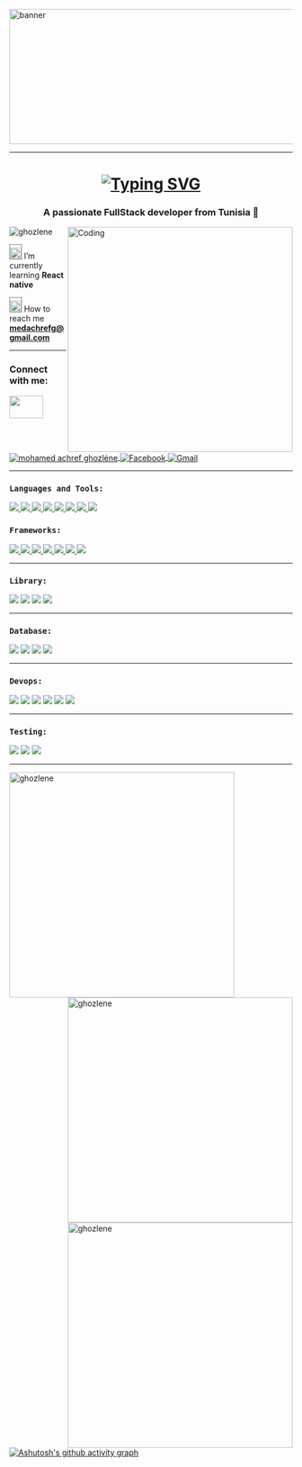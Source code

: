 <img align="center" height="240" width="3000" src="https://miro.medium.com/max/1400/0*FGD6BUzzZs1VJLuY.gif"
        alt="banner">
___



<h1 align="center"><a href="https://git.io/typing-svg"><img src="https://readme-typing-svg.demolab.com?font=Fira+Code&size=25&duration=3000&pause=1000&color=8202F7&center=true&width=450&height=60&lines=+Hello+there+%2C%F0%9F%91%8B;I'm+GHOZLENE+Mohamed+Achref" alt="Typing SVG" /></a></h1>


<h3 align="center">A passionate FullStack developer from Tunisia 🚀</h3>
<img align="right" src="https://i.pinimg.com/originals/02/74/20/0274207612d515f49012c87803a9e631.gif" alt="Coding"
        width="400">
<p align="left"> <img src="https://komarev.com/ghpvc/?username=ghozlene&label=Profile%20views&color=0e75b6&style=flat"
                alt="ghozlene" /> </p>



<img src="https://img.icons8.com/color/344/learning.png" alt="nestjs" width="20" height="20"
        onmouseenter="this.style.color=red" style="hover  border-radius: 20%; border:1px solid gray;padding-top:5;" />
I’m currently learning **React native**

<img src="https://img.icons8.com/color/452/gmail--v2.png" alt="nestjs" width="20" height="20"
        onmouseenter="this.style.color=red" style="hover  border-radius: 20%; border:1px solid gray;padding-top:5;" />
How to reach me **medachrefg@gmail.com**



___

<h3 align="left">Connect with me:</h3>
<img src="https://raw.githubusercontent.com/ShahriarShafin/ShahriarShafin/main/Assets/handshake.gif"
        style="max-width: 100%; display: inline-block;" data-target="animated-image.originalImage" width="60px"
        height="40px" />



<a href="https://www.linkedin.com/in/mohamed-achref-ghozlene" target="blank">
        <img src="https://camo.githubusercontent.com/a80d00f23720d0bc9f55481cfcd77ab79e141606829cf16ec43f8cacc7741e46/68747470733a2f2f696d672e736869656c64732e696f2f62616467652f4c696e6b6564496e2d3030373742353f7374796c653d666f722d7468652d6261646765266c6f676f3d6c696e6b6564696e266c6f676f436f6c6f723d7768697465"
                alt="mohamed achref ghozléne" align="center"
                data-canonical-src="https://img.shields.io/badge/LinkedIn-0077B5?style=for-the-badge&amp;logo=linkedin&amp;logoColor=white"
                style="max-width: 100%;" />
</a>
<a href="https://www.facebook.com/achref.ghozlene.56/" target="blank">
        <img src="https://camo.githubusercontent.com/2d1ffa69dd491ebeca01b2098cf8233dd09950ff5895abccd5b455ca442abc59/68747470733a2f2f696d672e736869656c64732e696f2f62616467652f46616365626f6f6b2d3138373746323f7374796c653d666f722d7468652d6261646765266c6f676f3d66616365626f6f6b266c6f676f436f6c6f723d7768697465"
                alt="Facebook" align="center"
                data-canonical-src="https://img.shields.io/badge/Facebook-1877F2?style=for-the-badge&amp;logo=facebook&amp;logoColor=white"
                style="max-width: 100%;" />
</a>
<a href="mailto:medachrefg@gmail.com">
        <img src="https://camo.githubusercontent.com/2e31b0d0e07e5431ee3f85689b488016d52a4fb97e523ae497023a9746e2e52e/68747470733a2f2f696d672e736869656c64732e696f2f62616467652f676d61696c2d2532334431343833362e7376673f267374796c653d666f722d7468652d6261646765266c6f676f3d676d61696c266c6f676f436f6c6f723d7768697465"
                align="center" alt="Gmail" style="max-width: 100%;" />
</a>


___

<h3 align="left">
        <code>Languages and Tools:</code>
</h3>

<a href="#">
        <img src="https://camo.githubusercontent.com/93c855ae825c1757f3426f05a05f4949d3b786c5b22d0edb53143a9e8f8499f6/68747470733a2f2f696d672e736869656c64732e696f2f62616467652f4a6176615363726970742d3332333333303f7374796c653d666f722d7468652d6261646765266c6f676f3d6a617661736372697074266c6f676f436f6c6f723d463744463145"
                data-canonical-src="https://img.shields.io/badge/JavaScript-323330?style=for-the-badge&amp;logo=javascript&amp;logoColor=F7DF1E"
                style="max-width: 100%;" />
</a>
<a href="#">
        <img src="https://camo.githubusercontent.com/6cf9abe9d706421df40ff4feff208a5728df2b77f9eb21f24d09df00a0d69203/68747470733a2f2f696d672e736869656c64732e696f2f62616467652f547970655363726970742d3030374143433f7374796c653d666f722d7468652d6261646765266c6f676f3d74797065736372697074266c6f676f436f6c6f723d7768697465"
                data-canonical-src="https://img.shields.io/badge/TypeScript-007ACC?style=for-the-badge&amp;logo=typescript&amp;logoColor=white"
                style="max-width: 100%;" />
</a>
<a href="#">
        <img src="https://camo.githubusercontent.com/d63d473e728e20a286d22bb2226a7bf45a2b9ac6c72c59c0e61e9730bfe4168c/68747470733a2f2f696d672e736869656c64732e696f2f62616467652f48544d4c352d4533344632363f7374796c653d666f722d7468652d6261646765266c6f676f3d68746d6c35266c6f676f436f6c6f723d7768697465"
                data-canonical-src="https://img.shields.io/badge/HTML5-E34F26?style=for-the-badge&amp;logo=html5&amp;logoColor=white"
                style="max-width: 100%;" />
</a>
<a href="#">
        <img src="https://camo.githubusercontent.com/3a0f693cfa032ea4404e8e02d485599bd0d192282b921026e89d271aaa3d7565/68747470733a2f2f696d672e736869656c64732e696f2f62616467652f435353332d3135373242363f7374796c653d666f722d7468652d6261646765266c6f676f3d63737333266c6f676f436f6c6f723d7768697465"
                data-canonical-src="https://img.shields.io/badge/CSS3-1572B6?style=for-the-badge&amp;logo=css3&amp;logoColor=white"
                style="max-width: 100%;" />
</a>

<a href="#">
        <img src="https://camo.githubusercontent.com/8849f369ac031cc842a4ab4248c7f7db6a4b593cad1f2d1c01d3aeb6f0f8dca7/68747470733a2f2f696d672e736869656c64732e696f2f62616467652f536173732d4343363639393f7374796c653d666f722d7468652d6261646765266c6f676f3d73617373266c6f676f436f6c6f723d7768697465"
                data-canonical-src="https://img.shields.io/badge/Sass-CC6699?style=for-the-badge&logo=sass&logoColor=white"
                style="max-width: 100%;" />
</a>


<a href="#">
        <img src="https://camo.githubusercontent.com/4cfe18471a1e04d323974c7ff4e71b9ea2308d32a660d7b5c9b7f895e9d8e05f/68747470733a2f2f696d672e736869656c64732e696f2f62616467652f446172742d3031373543323f7374796c653d666f722d7468652d6261646765266c6f676f3d64617274266c6f676f436f6c6f723d7768697465"
                data-canonical-src="https://img.shields.io/badge/Dart-0175C2?style=for-the-badge&logo=dart&logoColor=white"
                style="max-width: 100%;" />
</a>
<a href="#">
        <img src="https://camo.githubusercontent.com/3e1012ffd12fb3c5a64eb49efb221ba71e9c84bb12f64b2a230351ae5a831da3/68747470733a2f2f696d672e736869656c64732e696f2f62616467652f432d3030353939433f7374796c653d666f722d7468652d6261646765266c6f676f3d63266c6f676f436f6c6f723d7768697465"
                data-canonical-src="https://img.shields.io/badge/C-00599C?style=for-the-badge&amp;logo=c&amp;logoColor=white"
                style="max-width: 70%;" />
</a>


<a href="#">
        <img src="https://camo.githubusercontent.com/771cc18a712bf9edb0925a86164c34b0d803c4d9177dd4467eff7b777109c723/68747470733a2f2f696d672e736869656c64732e696f2f62616467652f4a6176612d4544384230303f7374796c653d666f722d7468652d6261646765266c6f676f3d6a617661266c6f676f436f6c6f723d7768697465"
                data-canonical-src="https://img.shields.io/badge/Java-ED8B00?style=for-the-badge&amp;logo=java&amp;logoColor=white"
                style="max-width: 100%;" /></a>





<h3 align="left">
        <code>Frameworks:</code>
</h3>
<a href="#">
        <img src="https://camo.githubusercontent.com/0dbbdfc31491dc81b7b873e69f2fceecaaa0494b73504edbbd8828f716aab6f6/68747470733a2f2f696d672e736869656c64732e696f2f62616467652f6e6573746a732d4530323334453f7374796c653d666f722d7468652d6261646765266c6f676f3d6e6573746a73266c6f676f436f6c6f723d7768697465"
                data-canonical-src="https://img.shields.io/badge/nestjs-E0234E?style=for-the-badge&logo=nestjs&logoColor=white"
                style="max-width: 100%;" />
</a>
<a href="#">
        <img src="https://camo.githubusercontent.com/84e40cc1b235376f4c7442551fecc84e99bbb6736ef470f7d8e7f9655393e2e1/68747470733a2f2f696d672e736869656c64732e696f2f62616467652f457870726573732532306a732d3030303030303f7374796c653d666f722d7468652d6261646765266c6f676f3d65787072657373266c6f676f436f6c6f723d7768697465"
                data-canonical-src="https://img.shields.io/badge/Express.js-000000?style=for-the-badge&logo=express&logoColor=white"
                style="max-width: 100%;" />
</a>
<a href="#">
        <img src="https://camo.githubusercontent.com/29026b68c52288230bf32bc2268e47e5c3b81dba23106fb062fcc0541f8e9529/68747470733a2f2f696d672e736869656c64732e696f2f62616467652f416e67756c61722d4444303033313f7374796c653d666f722d7468652d6261646765266c6f676f3d616e67756c6172266c6f676f436f6c6f723d7768697465"
                data-canonical-src="https://img.shields.io/badge/Angular-DD0031?style=for-the-badge&logo=angular&logoColor=white"
                style="max-width: 100%;" />
</a>
<a href="#">
        <img src="https://camo.githubusercontent.com/e9b080a6541e5355827ea91b6a0302cbbc54af4705b0c6b0f1561a0957ced2fb/68747470733a2f2f696d672e736869656c64732e696f2f62616467652f5461696c77696e645f4353532d3338423241433f7374796c653d666f722d7468652d6261646765266c6f676f3d7461696c77696e642d637373266c6f676f436f6c6f723d7768697465"
                data-canonical-src="https://img.shields.io/badge/Tailwind_CSS-38B2AC?style=for-the-badge&logo=tailwind-css&logoColor=white"
                style="max-width: 100%;" />
</a>
<a href="#">
        <img src="https://camo.githubusercontent.com/b13ed67c809178963ce9d538175b02649800772be1ce0cb02da5879e5614e236/68747470733a2f2f696d672e736869656c64732e696f2f62616467652f426f6f7473747261702d3536334437433f7374796c653d666f722d7468652d6261646765266c6f676f3d626f6f747374726170266c6f676f436f6c6f723d7768697465"
                data-canonical-src="https://img.shields.io/badge/Bootstrap-563D7C?style=for-the-badge&logo=bootstrap&logoColor=white"
                style="max-width: 100%;" />
</a>
<a href="#">
        <img src="https://camo.githubusercontent.com/c5135c484e53a6aaad4e096fdf0c7ffde40fb6cc1530ea4cd16878de5b5adae0/68747470733a2f2f696d672e736869656c64732e696f2f62616467652f4d6174657269616c25323055692d3030374646463f7374796c653d666f722d7468652d6261646765266c6f676f3d6d7569266c6f676f436f6c6f723d7768697465"
                data-canonical-src="https://img.shields.io/badge/Material%20UI-007FFF?style=for-the-badge&logo=mui&logoColor=white"
                style="max-width: 100%;" />
</a>
<a href="#">
        <img src="https://camo.githubusercontent.com/1994e9cf3b0ad01831975faafe9e8c7ead09cf24b8d5fb6ca45a5d38b4d33549/68747470733a2f2f696d672e736869656c64732e696f2f62616467652f466c75747465722d3032353639423f7374796c653d666f722d7468652d6261646765266c6f676f3d666c7574746572266c6f676f436f6c6f723d7768697465"
                data-canonical-src="https://img.shields.io/badge/Flutter-02569B?style=for-the-badge&logo=flutter&logoColor=white"
                style="max-width: 100%;" />
</a>


-----------

<h3 align="left">
        <code>Library:</code>
</h3>

<a href="#">
        <img src="https://camo.githubusercontent.com/268ac512e333b69600eb9773a8f80b7a251f4d6149642a50a551d4798183d621/68747470733a2f2f696d672e736869656c64732e696f2f62616467652f52656163742d3230323332413f7374796c653d666f722d7468652d6261646765266c6f676f3d7265616374266c6f676f436f6c6f723d363144414642"
                data-canonical-src="https://img.shields.io/badge/React-20232A?style=for-the-badge&logo=react&logoColor=61DAFB"
                style="max-width: 100%;" /></a>




<a href="#">
        <img src="https://camo.githubusercontent.com/daecce9af3014a7f4ab23cb798307f8655a1eaf5ce90dfe339d4a3f53c60ef7d/68747470733a2f2f696d672e736869656c64732e696f2f62616467652f43686172742532306a732d4646363338343f7374796c653d666f722d7468652d6261646765266c6f676f3d6368617274646f746a73266c6f676f436f6c6f723d7768697465"
                data-canonical-src="https://img.shields.io/badge/Chart.js-FF6384?style=for-the-badge&logo=chartdotjs&logoColor=white"
                style="max-width: 100%;" /></a>



<a href="#">
        <img src="https://camo.githubusercontent.com/6908bc5919e46cd787b8e5117f092f5ed37da82e8bd602e6339060ea0fff722c/68747470733a2f2f696d672e736869656c64732e696f2f62616467652f52656475782d3539334438383f7374796c653d666f722d7468652d6261646765266c6f676f3d7265647578266c6f676f436f6c6f723d7768697465"
                data-canonical-src="https://img.shields.io/badge/Redux-593D88?style=for-the-badge&logo=redux&logoColor=white"
                style="max-width: 100%;" /></a>



<a href="#">
        <img src="https://camo.githubusercontent.com/f2eeefcbbc5279ab4f47b81d16b4d2954746111d8be0fca6947433b92a29ae28/68747470733a2f2f696d672e736869656c64732e696f2f62616467652f4772617068516c2d4531303039383f7374796c653d666f722d7468652d6261646765266c6f676f3d6772617068716c266c6f676f436f6c6f723d7768697465"
                data-canonical-src="https://img.shields.io/badge/GraphQl-E10098?style=for-the-badge&logo=graphql&logoColor=white"
                style="max-width: 100%;" /></a>


--------------

<h3 align="left">
        <code>Database:</code>
</h3>



<a href="#">
        <img src="https://camo.githubusercontent.com/72e92f69f36703548704a9eeda2a9889c2756b5e08f01a9aec6e658c148d014e/68747470733a2f2f696d672e736869656c64732e696f2f62616467652f4d6f6e676f44422d3445413934423f7374796c653d666f722d7468652d6261646765266c6f676f3d6d6f6e676f6462266c6f676f436f6c6f723d7768697465"
                data-canonical-src="https://img.shields.io/badge/MongoDB-4EA94B?style=for-the-badge&logo=mongodb&logoColor=white"
                style="max-width: 100%;" /></a>

<a href="#">
        <img src="https://camo.githubusercontent.com/a4a4a017a5d519d7c4ce2a3cd3d2194fb7af4b1ca424850784565007c2acc7d8/68747470733a2f2f696d672e736869656c64732e696f2f62616467652f4d7953514c2d3030354338343f7374796c653d666f722d7468652d6261646765266c6f676f3d6d7973716c266c6f676f436f6c6f723d7768697465"
                data-canonical-src="https://img.shields.io/badge/MySQL-005C84?style=for-the-badge&logo=mysql&logoColor=white"
                style="max-width: 100%;" /></a>



<a href="#">
        <img src="https://camo.githubusercontent.com/932123bf240349f3785c02228b113b06299079e8740f480c767e8335fd6d752a/68747470733a2f2f696d672e736869656c64732e696f2f62616467652f53514c6974652d3037343035453f7374796c653d666f722d7468652d6261646765266c6f676f3d73716c697465266c6f676f436f6c6f723d7768697465"
                data-canonical-src="https://img.shields.io/badge/SQLite-07405E?style=for-the-badge&logo=sqlite&logoColor=white"
                style="max-width: 100%;" /></a>


<a href="#">
        <img src="https://camo.githubusercontent.com/281c069a2703e948b536500b9fd808cb4fb2496b3b66741db4013a2c89e91986/68747470733a2f2f696d672e736869656c64732e696f2f62616467652f506f737467726553514c2d3331363139323f7374796c653d666f722d7468652d6261646765266c6f676f3d706f737467726573716c266c6f676f436f6c6f723d7768697465"
                data-canonical-src="https://img.shields.io/badge/PostgreSQL-316192?style=for-the-badge&logo=postgresql&logoColor=white"
                style="max-width: 100%;" /></a>

---------------

<h3 align="left">
        <code>Devops:</code>
</h3>

<a href="#">
        <img src="https://camo.githubusercontent.com/6a6614429c47793bc6a43652f0fb25821712e990eea1377265683f7eb6720d94/68747470733a2f2f696d672e736869656c64732e696f2f62616467652f416d617a6f6e204157532d4646393930303f7374796c653d666f722d7468652d6261646765266c6f676f3d616d617a6f6e617773266c6f676f436f6c6f723d7768697465"
                data-canonical-src="https://img.shields.io/badge/Amazon_AWS-FF9900?style=for-the-badge&logo=amazonaws&logoColor=white"
                style="max-width: 100%;" /></a>

<a href="#">
        <img src="https://camo.githubusercontent.com/63350538fde994bc287ccd4908809301e157980e6564bf78d2c5cec22c0a5914/68747470733a2f2f696d672e736869656c64732e696f2f62616467652f446f636b65722d3243413545303f7374796c653d666f722d7468652d6261646765266c6f676f3d646f636b6572266c6f676f436f6c6f723d7768697465"
                data-canonical-src="https://img.shields.io/badge/Docker-2CA5E0?style=for-the-badge&logo=docker&logoColor=white"
                style="max-width: 100%;" /></a>


<a href="#">
        <img src="https://camo.githubusercontent.com/06a54100824c3898a6e58fa8ab82e552a879c5815a7279644767047b1879f292/68747470733a2f2f696d672e736869656c64732e696f2f62616467652f6b756265726e657465732d3332366365352e7376673f267374796c653d666f722d7468652d6261646765266c6f676f3d6b756265726e65746573266c6f676f436f6c6f723d7768697465"
                data-canonical-src="	https://img.shields.io/badge/kubernetes-326ce5.svg?&style=for-the-badge&logo=kubernetes&logoColor=white"
                style="max-width: 100%;" /></a>




<a href="#">
        <img src="https://camo.githubusercontent.com/fbc3df79ffe1a99e482b154b29262ecbb10d6ee4ed22faa82683aa653d72c4e1/68747470733a2f2f696d672e736869656c64732e696f2f62616467652f4769744875622d3130303030303f7374796c653d666f722d7468652d6261646765266c6f676f3d676974687562266c6f676f436f6c6f723d7768697465"
                data-canonical-src="https://img.shields.io/badge/GitHub-100000?style=for-the-badge&logo=github&logoColor=white"
                style="max-width: 100%;" /></a>



<a href="#">
        <img src="https://camo.githubusercontent.com/f87d8630ec7c921afdc59b94e959d2ed2205ee59f016a55d5b5a90018fcca72a/68747470733a2f2f696d672e736869656c64732e696f2f62616467652f4769744c61622d3333304636333f7374796c653d666f722d7468652d6261646765266c6f676f3d6769746c6162266c6f676f436f6c6f723d7768697465"
                data-canonical-src="https://img.shields.io/badge/GitLab-330F63?style=for-the-badge&logo=gitlab&logoColor=white"
                style="max-width: 100%;" /></a>

<a href="#">
        <img src="https://camo.githubusercontent.com/3bcc8da5c94cefdf2d976837d1be601f4d44d36b58d9590e36debe834a6e34de/68747470733a2f2f696d672e736869656c64732e696f2f62616467652f4865726f6b752d3433303039383f7374796c653d666f722d7468652d6261646765266c6f676f3d6865726f6b75266c6f676f436f6c6f723d7768697465"
                data-canonical-src="https://img.shields.io/badge/Heroku-430098?style=for-the-badge&logo=heroku&logoColor=white"
                style="max-width: 100%;" />
</a>


---------------

<h3 align="left">
        <code>Testing:</code>
</h3>

<a href="#">
        <img src="https://camo.githubusercontent.com/5ec7b7ed343219da6b2213349bacdc389803950b5298464b35e76f7ab6ccf27d/68747470733a2f2f696d672e736869656c64732e696f2f62616467652f4a6573742d4332313332353f7374796c653d666f722d7468652d6261646765266c6f676f3d6a657374266c6f676f436f6c6f723d7768697465"
                data-canonical-src="https://img.shields.io/badge/Jest-C21325?style=for-the-badge&logo=jest&logoColor=white"
                style="max-width: 100%;" /></a>


<a href="#">
        <img src="https://camo.githubusercontent.com/aa432c16fffc9ab28a42272cc885118912098397bfc210d0de4f0de4999f93c9/68747470733a2f2f696d672e736869656c64732e696f2f62616467652f53656c656e69756d2d3433423032413f7374796c653d666f722d7468652d6261646765266c6f676f3d53656c656e69756d266c6f676f436f6c6f723d7768697465"
                data-canonical-src="https://img.shields.io/badge/Selenium-43B02A?style=for-the-badge&logo=Selenium&logoColor=white"
                style="max-width: 100%;" /></a>

<a href="#">
        <img src="https://camo.githubusercontent.com/879423585ed087f3c973857c43ba7e7d84f52c993d2c937055726339fbf921d9/68747470733a2f2f696d672e736869656c64732e696f2f62616467652f506f73746d616e2d4646364333373f7374796c653d666f722d7468652d6261646765266c6f676f3d506f73746d616e266c6f676f436f6c6f723d7768697465"
                data-canonical-src="https://img.shields.io/badge/Postman-FF6C37?style=for-the-badge&logo=Postman&logoColor=white"
                style="max-width: 100%;" /></a>







___

<p><img align="left"
                src="https://github-readme-stats.vercel.app/api/top-langs?username=ghozlene&sshow_icons=true&theme=radical&locale=en&layout=compact"
                alt="ghozlene" width="400" /></p>

<p>&nbsp;<img align="right"
                src="https://github-readme-stats.vercel.app/api?username=ghozlene&sshow_icons=true&theme=radical&locale=en"
                alt="ghozlene" width="400" />
</p>

<p> &nbsp;<img align="right"
                src="https://github-readme-streak-stats.herokuapp.com/?user=ghozlene&sshow_icons=true&theme=radical"
                alt="ghozlene" width="400" /></p>

[![Ashutosh's github activity graph](https://github-readme-activity-graph.cyclic.app/graph?username=ghozlene&theme=github-compact)](https://github.com/ghozlene/github-readme-activity-graph)

        
        
